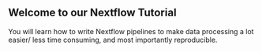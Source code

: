 ## Welcome to our Nextflow Tutorial

You will learn how to write Nextflow pipelines to make data processing a lot easier/ less time consuming, and most importantly reproducible. 